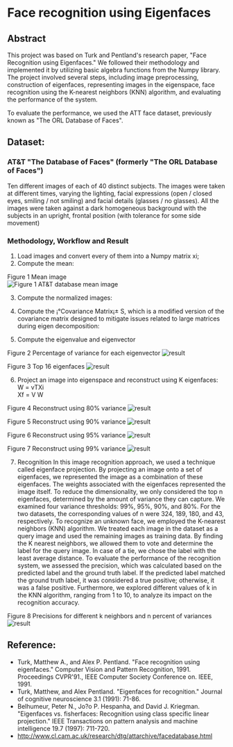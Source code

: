 # Face recognition using Eigenfaces

## Abstract
This project was based on Turk and Pentland's research paper, "Face Recognition using Eigenfaces." We followed their methodology and implemented it by utilizing basic algebra functions from the Numpy library. The project involved several steps, including image preprocessing, construction of eigenfaces, representing images in the eigenspace, face recognition using the K-nearest neighbors (KNN) algorithm, and evaluating the performance of the system.

To evaluate the performance, we used the ATT face dataset, previously known as "The ORL Database of Faces".

## Dataset:
### AT&T "The Database of Faces" (formerly "The ORL Database of Faces")
Ten different images of each of 40 distinct subjects. The images were taken at different times, varying the lighting, facial expressions (open / closed eyes, smiling / not smiling) and facial details (glasses / no glasses). All the images were taken against a dark homogeneous background with the subjects in an upright, frontal position (with tolerance for some side movement)

### Methodology, Workflow and Result
1.	Load images and convert every of them into a Numpy matrix xi;
2.	Compute the mean:  

Figure 1 Mean image  
![Figure 1 AT&T database mean image](/result/att_mean_image.png?raw=true "AT&T database mean image")

3.	Compute the normalized images:

4.	Compute the ¡°Covariance Matrix¡± S, which is a modified version of the covariance matrix designed to mitigate issues related to large matrices during eigen decomposition:

5.	Compute the eigenvalue and eigenvector

Figure 2 Percentage of variance for each eigenvector
![result](/result/att_variance_distribution.png?raw=true)

Figure 3 Top 16 eigenfaces
![result](/result/att_top_16_eigenfaces.png?raw=true)

6.	Project an image into eigenspace and reconstruct using K eigenfaces:
W = vTXi  
Xf = V W  

Figure 4 Reconstruct using 80% variance
![result](/result/att_var080_faces43.png?raw=true)

Figure 5 Reconstruct using 90% variance
![result](/result/att_var090_faces110.png?raw=true)

Figure 6 Reconstruct using 95% variance
![result](/result/att_var095_faces189.png?raw=true)

Figure 7 Reconstruct using 99% variance
![result](/result/att_var099_faces324.png?raw=true)

7.	Recognition
In this image recognition approach, we used a technique called eigenface projection. By projecting an image onto a set of eigenfaces, we represented the image as a combination of these eigenfaces. The weights associated with the eigenfaces represented the image itself. To reduce the dimensionality, we only considered the top n eigenfaces, determined by the amount of variance they can capture. We examined four variance thresholds: 99%, 95%, 90%, and 80%. For the two datasets, the corresponding values of n were 324, 189, 180, and 43, respectively.
To recognize an unknown face, we employed the K-nearest neighbors (KNN) algorithm. We treated each image in the dataset as a query image and used the remaining images as training data. By finding the K nearest neighbors, we allowed them to vote and determine the label for the query image. In case of a tie, we chose the label with the least average distance.
To evaluate the performance of the recognition system, we assessed the precision, which was calculated based on the predicted label and the ground truth label. If the predicted label matched the ground truth label, it was considered a true positive; otherwise, it was a false positive.
Furthermore, we explored different values of k in the KNN algorithm, ranging from 1 to 10, to analyze its impact on the recognition accuracy.

Figure 8 Precisions for different k neighbors and n percent of variances
![result](/result/att_precision.png?raw=true)

## Reference:
* Turk, Matthew A., and Alex P. Pentland. "Face recognition using eigenfaces." Computer Vision and Pattern Recognition, 1991. Proceedings CVPR'91., IEEE Computer Society Conference on. IEEE, 1991.
* Turk, Matthew, and Alex Pentland. "Eigenfaces for recognition." Journal of cognitive neuroscience 3.1 (1991): 71-86.
* Belhumeur, Peter N., Jo?o P. Hespanha, and David J. Kriegman. "Eigenfaces vs. fisherfaces: Recognition using class specific linear projection." IEEE Transactions on pattern analysis and machine intelligence 19.7 (1997): 711-720.
* http://www.cl.cam.ac.uk/research/dtg/attarchive/facedatabase.html

